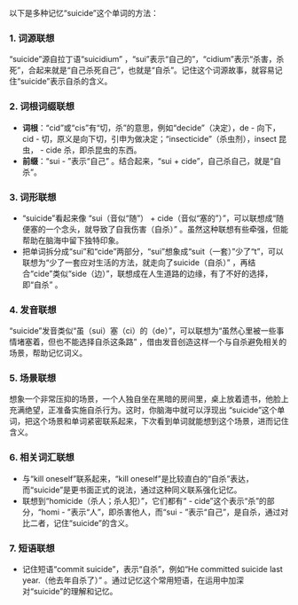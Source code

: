 以下是多种记忆“suicide”这个单词的方法：

### 1. 词源联想
“suicide”源自拉丁语“suicidium” ，“sui”表示“自己的”，“cidium”表示“杀害，杀死”，合起来就是“自己杀死自己”，也就是“自杀”。记住这个词源故事，就容易记住“suicide”表示自杀的含义。

### 2. 词根词缀联想
 - **词根**：“cid”或“cis”有“切，杀”的意思，例如“decide”（决定），de - 向下，cid - 切，原义是向下切，引申为做决定；“insecticide”（杀虫剂），insect 昆虫， - cide 杀，即杀昆虫的东西。
 - **前缀**：“sui - ”表示“自己” 。结合起来，“sui + cide”，自己杀自己，就是“自杀”。

### 3. 词形联想
 - “suicide”看起来像 “sui（音似“随”） + cide（音似“塞的”）”，可以联想成“随便塞的一个念头，就导致了自我伤害（自杀）” 。虽然这种联想有些牵强，但能帮助在脑海中留下独特印象。
 - 把单词拆分成“sui”和“cide”两部分，“sui”想象成“suit（一套）”少了“t”，可以联想为“少了一套应对生活的方法，就走向了suicide（自杀）” ，再结合“cide”类似“side（边）”，联想成在人生道路的边缘，有了不好的选择，即“自杀” 。

### 4. 发音联想
“suicide”发音类似“虽（sui）塞（ci）的（de）”，可以联想为“虽然心里被一些事情堵塞着，但也不能选择自杀这条路” ，借由发音创造这样一个与自杀避免相关的场景，帮助记忆词义。

### 5. 场景联想
想象一个非常压抑的场景，一个人独自坐在黑暗的房间里，桌上放着遗书，他脸上充满绝望，正准备实施自杀行为。这时，你脑海中就可以浮现出 “suicide”这个单词，把这个场景和单词紧密联系起来，下次看到单词就能想到这个场景，进而记住含义。

### 6. 相关词汇联想
 - 与“kill oneself”联系起来，“kill oneself”是比较直白的“自杀”表达，而“suicide”是更书面正式的说法，通过这种同义联系强化记忆。
 - 联想到“homicide（杀人；杀人犯）”，它们都有“ - cide”这个表示“杀”的部分，“homi - ”表示“人”，即杀害他人，而“sui - ”表示“自己”，是自杀，通过对比二者，记住“suicide”的含义。

### 7. 短语联想
 - 记住短语“commit suicide”，表示“自杀”，例如“He committed suicide last year.（他去年自杀了）” 。通过记忆这个常用短语，在运用中加深对“suicide”的理解和记忆。 